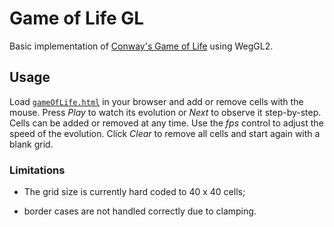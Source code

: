 # Game of Life GL

Basic implementation of [Conway's Game of
Life](https://en.wikipedia.org/wiki/Conway's_Game_of_Life) using WegGL2.

## Usage

Load
[`gameOfLife.html`](https://metteurenscene.github.io/gameOfLifeGL/gameOfLifeGL.html)
in your browser and add or remove cells with the mouse.
Press *Play* to watch its evolution or *Next* to observe it step-by-step. Cells
can be added or removed at any time.
Use the *fps* control to adjust the speed of the evolution.
Click *Clear* to remove all cells and start again with a blank grid.

### Limitations

- The grid size is currently hard coded to 40 x 40 cells;

- border cases are not handled correctly due to clamping.

